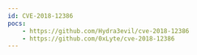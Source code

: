 ```yaml
---
id: CVE-2018-12386
pocs:
    - https://github.com/Hydra3evil/cve-2018-12386
    - https://github.com/0xLyte/cve-2018-12386
---
```

